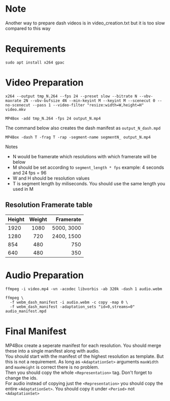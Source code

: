 # Note
Another way to prepare dash videos is in video_creation.txt but it is too slow compared to this way

# Requirements
```
sudo apt install x264 gpac
```

# Video Preparation
```
x264 --output tmp_N.264 --fps 24 --preset slow --bitrate N --vbv-maxrate 2N --vbv-bufsize 4N --min-keyint M --keyint M --scenecut 0 --no-scenecut --pass 1 --video-filter "resize:width=W,height=H" video.mkv
```

```
MP4Box -add tmp_N.264 -fps 24 output_N.mp4
```
The command below also creates the dash manifest as `output_N_dash.mpd`
```
MP4Box -dash T -frag T -rap -segment-name segmentN_ output_N.mp4
```

Notes
* N would be framerate which resolutions with which framerate will be below
* M should be set according to `segment_length * fps` example: 4 seconds and 24 fps = 96
* W and H should be resolution values
* T is segment length by miliseconds. You should use the same length you used in M

## Resolution Framerate table

| Height  | Weight   | Framerate  |
| ------- |:--------:| ----------:|
| 1920    | 1080     | 5000, 3000 |
| 1280    | 720      | 2400, 1500 |
| 854     | 480      | 750        |
| 640     | 480      | 350        |

# Audio Preparation
```
ffmpeg -i video.mp4 -vn -acodec libvorbis -ab 320k -dash 1 audio.webm
```
```
ffmpeg \
  -f webm_dash_manifest -i audio.webm -c copy -map 0 \
  -f webm_dash_manifest -adaptation_sets "id=0,streams=0" audio_manifest.mpd
```
# Final Manifest
MP4Box create a seperate manifest for each resolution. You should merge these into a single
manifest along with audio.  
You should start with the manifest of the highest resolution as template. But this is not a
requirement. As long as `<AdaptationSet>` arguments `maxWidth` and `maxHeight` is correct
there is no problem.  
Then you should copy the whole `<Representation>` tag. Don't forget to change the ids.  
For audio instead of copying just the `<Representation>` you should copy the entire
`<AdaptationSet>`. You should copy it under `<Period>` not `<AdaptationSet>`
